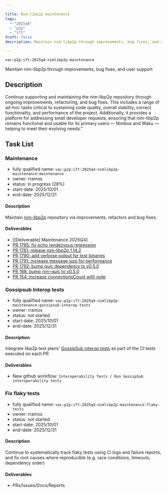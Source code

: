 ```yaml
---

title: Nim-libp2p maintenance
tags:
  - "2025q4"
  - "p2p"
  - "ift"
draft: false
description: Maintain nim-libp2p through improvements, bug fixes, and user support

---
```


`vac:p2p:ift:2025q4-nimlibp2p-maintenance`

Maintain nim-libp2p through improvements, bug fixes, and user support

## Description

Continue supporting and maintaining the nim-libp2p repository through ongoing improvements, refactoring, and bug fixes.
This includes a range of ad-hoc tasks critical to sustaining code quality, overall stability, correct functionality,
and performance of the project.
Additionally, it provides a platform for addressing small developer requests,
ensuring that nim-libp2p remains functional and usable for its primary users — Nimbus and Waku — helping to meet their evolving needs."

## Task List

### Maintenance

* fully qualified name: `vac:p2p:ift:2025q4-nimlibp2p-maintenance:maintenance`
* owner: rramos
* status: in progress (28%)
* start-date: 2025/10/01
* end-date: 2025/12/31

#### Description
Maintain [nim-libp2p](https://github.com/vacp2p/nim-libp2p) repository via improvements, refactors and bug fixes.

#### Deliverables
- [[Deliverable] Maintenance 2025Q4]
- [PR 1785: fix echo rendezvous regression](https://github.com/vacp2p/nim-libp2p/pull/1785)
- [PR 1781: release nim-libp2p 1.14.2](https://github.com/vacp2p/nim-libp2p/pull/1781)
- [PR 1790: add verbose output for test binaries](https://github.com/vacp2p/nim-libp2p/pull/1790)
- [PR 1791: increase message size for performance](https://github.com/vacp2p/nim-libp2p/pull/1791)
- [PR 1792: bump quic dependency to v0.5.0](https://github.com/vacp2p/nim-libp2p/pull/1792)
- [PR 168: bump nim-quic to v0.5.0](https://github.com/vacp2p/nim-quic/pull/168)
- [PR 154: increase connectionsCount with note](https://github.com/vacp2p/nim-quic/pull/154)


### Gossipsub Interop tests

* fully qualified name: `vac:p2p:ift:2025q4-nimlibp2p-maintenance:gossipsub-interop-tests`
* owner: rramos
* status: not started
* start-date: 2025/10/01
* end-date: 2025/12/31

#### Description
Integrate libp2p test plans' [GossipSub interop tests](https://github.com/libp2p/test-plans/tree/master/gossipsub-interop) as part of the CI tests executed on each PR 

#### Deliverables
- New github workflow: `Interoperability Tests / Run GossipSub interoperability tests`


### Fix flaky tests

* fully qualified name: `vac:p2p:ift:2025q4-nimlibp2p-maintenance:flaky-tests`
* owner: rramos
* status: not started
* start-date: 2025/10/01
* end-date: 2025/12/31

#### Description
Continue to systematically track flaky tests using CI logs and failure reports, 
and fix root causes where reproducible (e.g. race conditions, timeouts, dependency order)

#### Deliverables
- PRs/Issues/Docs/Reports
